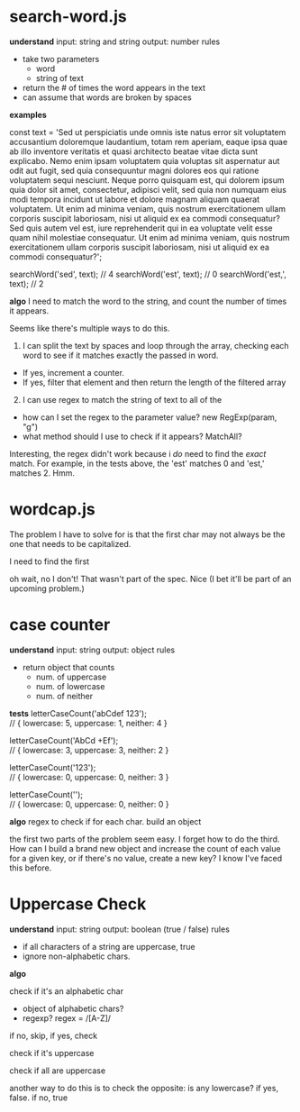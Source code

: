 # search-word.js

**understand**
input: string and string
output: number
rules
  * take two parameters
    * word
    * string of text
  * return the # of times the word appears in the text
  * can assume that words are broken by spaces

**examples**

const text = 'Sed ut perspiciatis unde omnis iste natus error sit voluptatem accusantium doloremque laudantium, totam rem aperiam, eaque ipsa quae ab illo inventore veritatis et quasi architecto beatae vitae dicta sunt explicabo. Nemo enim ipsam voluptatem quia voluptas sit aspernatur aut odit aut fugit, sed quia consequuntur magni dolores eos qui ratione voluptatem sequi nesciunt. Neque porro quisquam est, qui dolorem ipsum quia dolor sit amet, consectetur, adipisci velit, sed quia non numquam eius modi tempora incidunt ut labore et dolore magnam aliquam quaerat voluptatem. Ut enim ad minima veniam, quis nostrum exercitationem ullam corporis suscipit laboriosam, nisi ut aliquid ex ea commodi consequatur? Sed quis autem vel est, iure reprehenderit qui in ea voluptate velit esse quam nihil molestiae consequatur. Ut enim ad minima veniam, quis nostrum exercitationem ullam corporis suscipit laboriosam, nisi ut aliquid ex ea commodi consequatur?';

searchWord('sed', text);     // 4
searchWord('est', text);     // 0
searchWord('est,', text);    // 2


**algo**
I need to match the word to the string, and count the number of times it appears.

Seems like there's multiple ways to do this.

1. I can split the text by spaces and loop through the array, checking each word to see if it matches exactly the passed in word. 
  - If yes, increment a counter.
  - If yes, filter that element and then return the length of the filtered array

2. I can use regex to match the string of text to all of the 
  - how can I set the regex to the parameter value?
    new RegExp(param, "g")
  - what method should I use to check if it appears? MatchAll?
  

Interesting, the regex didn't work because i _do_ need to find the _exact_ match. For example, in the tests above, the 'est' matches 0 and 'est,' matches 2. Hmm. 



# wordcap.js


The problem I have to solve for is that the first char may not always be the one that needs to be capitalized.

I need to find the first 

oh wait, no I don't! That wasn't part of the spec. Nice (I bet it'll be part of an upcoming problem.)


# case counter

**understand**
input: string
output: object
rules
  * return object that counts
    * num. of uppercase
    * num. of lowercase
    * num. of neither

**tests**
letterCaseCount('abCdef 123');  
// { lowercase: 5, uppercase: 1, neither: 4 }

letterCaseCount('AbCd +Ef');    
// { lowercase: 3, uppercase: 3, neither: 2 }

letterCaseCount('123');         
// { lowercase: 0, uppercase: 0, neither: 3 }

letterCaseCount('');           
 // { lowercase: 0, uppercase: 0, neither: 0 }


**algo**
regex to check
if for each char.
build an object

the first two parts of the problem seem easy. I forget how to do the third. How can I build a brand new object and increase the count of each value for a given key, or if there's no value, create a new key? I know I've faced this before.










# Uppercase Check

**understand**
input: string
output: boolean (true / false)
rules
  * if all characters of a string are uppercase, true
  * ignore non-alphabetic chars.

**algo**

check if it's an alphabetic char
  * object of alphabetic chars?
  * regexp? regex = /[A-Z]/

  if no, skip, if yes, check

check if it's uppercase

check if all are uppercase

another way to do this is to check the opposite: is any lowercase? if yes, false. if no, true
